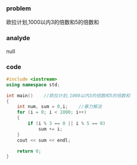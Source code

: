 ### problem

欧拉计划,1000以内3的倍数和5的倍数和

### analyde

null

### code
```cpp
#include <iostream>
using namespace std;

int main()    //欧拉计划,1000以内3的倍数和5的倍数和
{
	int num, sum = 0,i;    //暴力解法
	for (i = 0; i < 1000; i++)
	{
		if (i % 3 == 0 || i % 5 == 0)
			sum += i;
	}
	cout << sum << endl;

	return 0;
}
```
